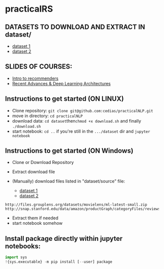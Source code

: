 # practicalRS

## DATASETS TO DOWNLOAD AND EXTRACT IN dataset/

- [dataset 1](http://files.grouplens.org/datasets/movielens/ml-latest-small.zip
)
- [dataset 2](http://snap.stanford.edu/data/amazon/productGraph/categoryFiles/reviews_Amazon_Instant_Video_5.json.gz)

## SLIDES OF COURSES:

- [Intro to recommenders](http://www-connex.lip6.fr/~dias/RSintro.pdf)
- [Recent Advances & Deep Learning Architectures](http://www-connex.lip6.fr/~dias/RSadv.pdf)

## Instructions to get started (ON LINUX)

- Clone repository: `git clone git@github.com:cedias/practicalNLP.git`
- move in directory: `cd practicalNLP`
- download data: `cd dataset`then`chmod +x download.sh` and finally `./download.sh`
- start notebook: `cd ..` if you're still in the  `.../dataset` dir and `jupyter notebook`

## Instructions to get started (ON Windows)

- Clone or Download Repository
- Extract download file
- (Manually) download files listed in "dataset/source" file:

  - [dataset 1](http://files.grouplens.org/datasets/movielens/ml-latest-small.zip
)
   - [dataset 2](http://snap.stanford.edu/data/amazon/productGraph/categoryFiles/reviews_Amazon_Instant_Video_5.json.gz)
```
http://files.grouplens.org/datasets/movielens/ml-latest-small.zip
http://snap.stanford.edu/data/amazon/productGraph/categoryFiles/reviews_Amazon_Instant_Video_5.json.gz
```

- Extract them if needed
- start notebook somehow

##  Install package directly within jupyter notebooks:

```python
import sys
!{sys.executable} -m pip install [--user] package
```
